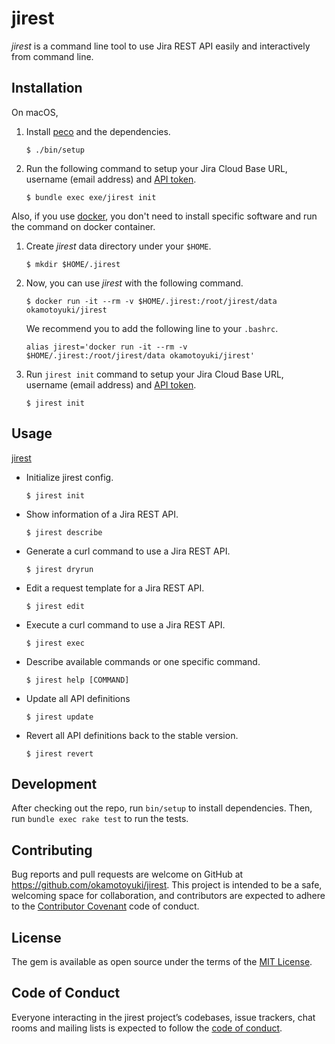 # jirest

*jirest* is a command line tool to use Jira REST API easily and interactively from command line.

## Installation

On macOS,

1. Install [peco](https://github.com/peco/peco) and the dependencies.

    ```
    $ ./bin/setup
    ```

2.  Run the following command to setup your Jira Cloud Base URL, username (email address) and [API token](https://confluence.atlassian.com/cloud/api-tokens-938839638.html).

    ```
    $ bundle exec exe/jirest init
    ```

Also, if you use [docker](https://www.docker.com/), you don't need to install specific software and run the command on docker container.

1. Create *jirest* data directory under your `$HOME`.

    ```
    $ mkdir $HOME/.jirest
    ```
2. Now, you can use *jirest* with the following command.

    ```
    $ docker run -it --rm -v $HOME/.jirest:/root/jirest/data okamotoyuki/jirest
    ```
    
    We recommend you to add the following line to your `.bashrc`.
    
    ```
    alias jirest='docker run -it --rm -v $HOME/.jirest:/root/jirest/data okamotoyuki/jirest'
    ```
3. Run `jirest init` command to setup your Jira Cloud Base URL, username (email address) and [API token](https://confluence.atlassian.com/cloud/api-tokens-938839638.html).

    ```
    $ jirest init
    ```

## Usage

[jirest](https://github.com/okamotoyuki/jirest/blob/master/jirest.gif?raw=true)

- Initialize jirest config.

    ```
    $ jirest init
    ```

- Show information of a Jira REST API.

    ```
    $ jirest describe
    ```
    
- Generate a curl command to use a Jira REST API.

    ```
    $ jirest dryrun
    ```
    
- Edit a request template for a Jira REST API.

    ```
    $ jirest edit
    ```
    
- Execute a curl command to use a Jira REST API.

    ```
    $ jirest exec
    ```
    
- Describe available commands or one specific command.

    ```
    $ jirest help [COMMAND]
    ```

- Update all API definitions

    ```
    $ jirest update
    ```

- Revert all API definitions back to the stable version.

    ```
    $ jirest revert
    ```

## Development

After checking out the repo, run `bin/setup` to install dependencies. Then, run `bundle exec rake test` to run the tests.

## Contributing

Bug reports and pull requests are welcome on GitHub at https://github.com/okamotoyuki/jirest. This project is intended to be a safe, welcoming space for collaboration, and contributors are expected to adhere to the [Contributor Covenant](http://contributor-covenant.org) code of conduct.

## License

The gem is available as open source under the terms of the [MIT License](https://opensource.org/licenses/MIT).

## Code of Conduct

Everyone interacting in the jirest project’s codebases, issue trackers, chat rooms and mailing lists is expected to follow the [code of conduct](https://github.com/okamotoyuki/jirest/blob/master/CODE_OF_CONDUCT.md).
